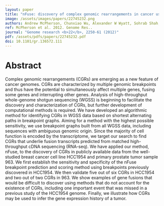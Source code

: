 ```yaml
---
layout: paper
title: "nFuse: discovery of complex genomic rearrangements in cancer using high-throughput sequencing."
image: /assets/images/papers/22745232.png
authors: Andrew McPherson, Chunxiao Wu, Alexander W Wyatt, Sohrab Shah, Colin Collins, S Cenk Sahinalp
ref: McPherson et al. 2012. Genome Res..
journal: "Genome research <b>22</b>, 2250-61 (2012)"
pdf: /assets/pdfs/papers/22745232.pdf
doi: 10.1101/gr.136572.111
---
```


# Abstract

Complex genomic rearrangements (CGRs) are emerging as a new feature of cancer genomes. CGRs are characterized by multiple genomic breakpoints and thus have the potential to simultaneously affect multiple genes, fusing some genes and interrupting other genes. Analysis of high-throughput whole-genome shotgun sequencing (WGSS) is beginning to facilitate the discovery and characterization of CGRs, but further development of computational methods is required. We have developed an algorithmic method for identifying CGRs in WGSS data based on shortest alternating paths in breakpoint graphs. Aiming for a method with the highest possible sensitivity, we use breakpoint graphs built from all WGSS data, including sequences with ambiguous genomic origin. Since the majority of cell function is encoded by the transcriptome, we target our search to find CGRs that underlie fusion transcripts predicted from matched high-throughput cDNA sequencing (RNA-seq). We have applied our method, nFuse, to the discovery of CGRs in publicly available data from the well-studied breast cancer cell line HCC1954 and primary prostate tumor sample 963. We first establish the sensitivity and specificity of the nFuse breakpoint prediction and scoring method using breakpoints previously discovered in HCC1954. We then validate five out of six CGRs in HCC1954 and two out of two CGRs in 963. We show examples of gene fusions that would be difficult to discover using methods that do not account for the existence of CGRs, including one important event that was missed in a previous study of the HCC1954 genome. Finally, we illustrate how CGRs may be used to infer the gene expression history of a tumor.


